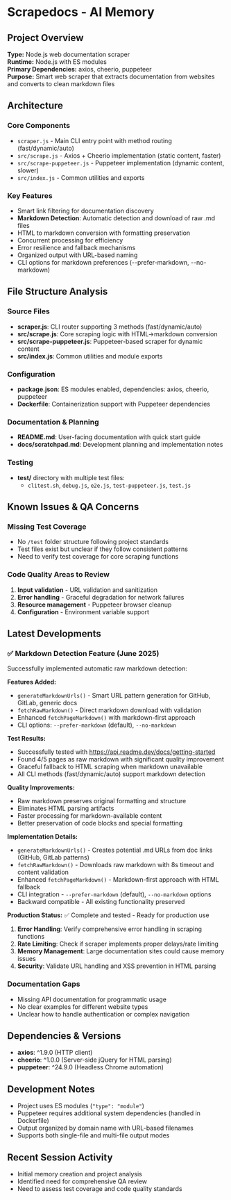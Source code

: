 # Scrapedocs - AI Memory

## Project Overview
**Type:** Node.js web documentation scraper  
**Runtime:** Node.js with ES modules  
**Primary Dependencies:** axios, cheerio, puppeteer  
**Purpose:** Smart web scraper that extracts documentation from websites and converts to clean markdown files

## Architecture

### Core Components
- `scraper.js` - Main CLI entry point with method routing (fast/dynamic/auto)
- `src/scrape.js` - Axios + Cheerio implementation (static content, faster)
- `src/scrape-puppeteer.js` - Puppeteer implementation (dynamic content, slower)
- `src/index.js` - Common utilities and exports

### Key Features
- Smart link filtering for documentation discovery
- **Markdown Detection**: Automatic detection and download of raw .md files
- HTML to markdown conversion with formatting preservation
- Concurrent processing for efficiency
- Error resilience and fallback mechanisms
- Organized output with URL-based naming
- CLI options for markdown preferences (--prefer-markdown, --no-markdown)

## File Structure Analysis

### Source Files
- **scraper.js**: CLI router supporting 3 methods (fast/dynamic/auto)
- **src/scrape.js**: Core scraping logic with HTML→markdown conversion
- **src/scrape-puppeteer.js**: Puppeteer-based scraper for dynamic content
- **src/index.js**: Common utilities and module exports

### Configuration
- **package.json**: ES modules enabled, dependencies: axios, cheerio, puppeteer
- **Dockerfile**: Containerization support with Puppeteer dependencies

### Documentation & Planning
- **README.md**: User-facing documentation with quick start guide
- **docs/scratchpad.md**: Development planning and implementation notes

### Testing
- **test/** directory with multiple test files:
  - `clitest.sh`, `debug.js`, `e2e.js`, `test-puppeteer.js`, `test.js`

## Known Issues & QA Concerns

### Missing Test Coverage
- No `/test` folder structure following project standards
- Test files exist but unclear if they follow consistent patterns
- Need to verify test coverage for core scraping functions

### Code Quality Areas to Review
1. **Input validation** - URL validation and sanitization
2. **Error handling** - Graceful degradation for network failures
3. **Resource management** - Puppeteer browser cleanup
4. **Configuration** - Environment variable support

## Latest Developments

### ✅ Markdown Detection Feature (June 2025)
Successfully implemented automatic raw markdown detection:

**Features Added:**
- `generateMarkdownUrls()` - Smart URL pattern generation for GitHub, GitLab, generic docs
- `fetchRawMarkdown()` - Direct markdown download with validation
- Enhanced `fetchPageMarkdown()` with markdown-first approach
- CLI options: `--prefer-markdown` (default), `--no-markdown`

**Test Results:**
- Successfully tested with https://api.readme.dev/docs/getting-started
- Found 4/5 pages as raw markdown with significant quality improvement
- Graceful fallback to HTML scraping when markdown unavailable
- All CLI methods (fast/dynamic/auto) support markdown detection

**Quality Improvements:**
- Raw markdown preserves original formatting and structure
- Eliminates HTML parsing artifacts
- Faster processing for markdown-available content
- Better preservation of code blocks and special formatting

**Implementation Details:**
- `generateMarkdownUrls()` - Creates potential .md URLs from doc links (GitHub, GitLab patterns)
- `fetchRawMarkdown()` - Downloads raw markdown with 8s timeout and content validation
- Enhanced `fetchPageMarkdown()` - Markdown-first approach with HTML fallback
- CLI integration - `--prefer-markdown` (default), `--no-markdown` options
- Backward compatible - All existing functionality preserved

**Production Status:** ✅ Complete and tested - Ready for production use
1. **Error Handling**: Verify comprehensive error handling in scraping functions
2. **Rate Limiting**: Check if scraper implements proper delays/rate limiting
3. **Memory Management**: Large documentation sites could cause memory issues
4. **Security**: Validate URL handling and XSS prevention in HTML parsing

### Documentation Gaps
- Missing API documentation for programmatic usage
- No clear examples for different website types
- Unclear how to handle authentication or complex navigation

## Dependencies & Versions
- **axios**: ^1.9.0 (HTTP client)
- **cheerio**: ^1.0.0 (Server-side jQuery for HTML parsing)
- **puppeteer**: ^24.9.0 (Headless Chrome automation)

## Development Notes
- Project uses ES modules (`"type": "module"`)
- Puppeteer requires additional system dependencies (handled in Dockerfile)
- Output organized by domain name with URL-based filenames
- Supports both single-file and multi-file output modes

## Recent Session Activity
- Initial memory creation and project analysis
- Identified need for comprehensive QA review
- Need to assess test coverage and code quality standards
